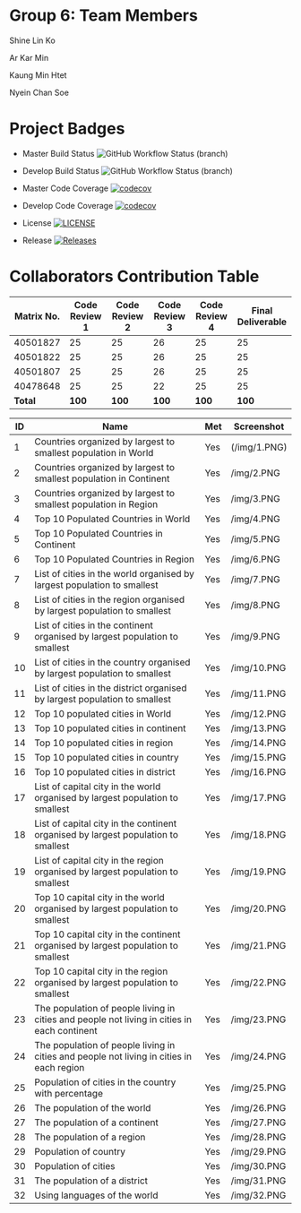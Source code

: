# Group 6: Team Members

Shine Lin Ko

Ar Kar Min

Kaung Min Htet

Nyein Chan Soe

# Project Badges

- Master Build Status ![GitHub Workflow Status (branch)](https://img.shields.io/github/workflow/status/Jsane001/G6-DevOps/A_workflow_for_DevOps_Coursework/master?style=flat=appveyor)

- Develop Build Status ![GitHub Workflow Status (branch)](https://img.shields.io/github/workflow/status/Jsane001/G6-DevOps/A_workflow_for_DevOps_Coursework/develop?style=flat=appveyor)

- Master Code Coverage [![codecov](https://codecov.io/gh/jsane001/G6-devops/branch/master/graph/badge.svg?token=CUKU1X6KS7)](https://codecov.io/gh/jsane001/G6-devops)

- Develop Code Coverage [![codecov](https://codecov.io/gh/jsane001/G6-devops/branch/develop/graph/badge.svg?token=CUKU1X6KS7)](https://codecov.io/gh/jsane001/G6-devops)

- License [![LICENSE](https://img.shields.io/github/license/Jsane001/G6-DevOps.svg?style=flat-square)](https://github.com/Jsane001/G6-DevOps/blob/master/LICENSE)

- Release [![Releases](https://img.shields.io/github/release/Jsane001/G6-DevOps/all.svg?style=flat-square)](https://github.com/Jsane001/G6-DevOps/releases)

# Collaborators Contribution Table

| Matrix No. | Code Review 1 | Code Review 2 | Code Review 3 | Code Review 4 | Final Deliverable |
|------------|---------------|---------------|---------------|---------------|-------------------|
| 40501827   | 25            | 25            | 26            | 25            | 25                |
| 40501822   | 25            | 25            | 26            | 25            | 25                |
| 40501807   | 25            | 25            | 26            | 25            | 25                |
| 40478648   | 25            | 25            | 22            | 25            | 25                |
| **Total**  | **100**       | **100**       | **100**       | **100**       | **100**           |

| ID  | Name                             | Met | Screenshot  |
|-----|----------------------------------|-----|-------------|
| 1   | Countries organized by largest to smallest population in World | Yes | (/img/1.PNG)  |
| 2   | Countries organized by largest to smallest population in Continent | Yes | /img/2.PNG  |
| 3   | Countries organized by largest to smallest population in Region | Yes | /img/3.PNG  |
| 4   | Top 10 Populated Countries in World | Yes | /img/4.PNG  |
| 5   | Top 10 Populated Countries in Continent  | Yes | /img/5.PNG  |
| 6   | Top 10 Populated Countries in Region | Yes | /img/6.PNG  |
| 7   | List of cities in the world organised by largest population to smallest | Yes | /img/7.PNG  |
| 8   | List of cities in the region organised by largest population to smallest | Yes | /img/8.PNG  |
| 9   | List of cities in the continent organised by largest population to smallest | Yes | /img/9.PNG  |
| 10  | List of cities in the country organised by largest population to smallest | Yes | /img/10.PNG |
| 11  | List of cities in the district organised by largest population to smallest | Yes | /img/11.PNG |
| 12  | Top 10 populated cities in World | Yes | /img/12.PNG |
| 13  | Top 10 populated cities in continent | Yes | /img/13.PNG |
| 14  | Top 10 populated cities in region | Yes | /img/14.PNG |
| 15  |Top 10 populated cities in country | Yes | /img/15.PNG |
| 16  | Top 10 populated cities in district | Yes | /img/16.PNG |
| 17  | List of capital city in the world organised by largest population to smallest | Yes | /img/17.PNG |
| 18  | List of capital city in the continent organised by largest population to smallest | Yes | /img/18.PNG |
| 19  | List of capital city in the region organised by largest population to smallest | Yes | /img/19.PNG |
| 20  | Top 10 capital city in the world organised by largest population to smallest | Yes | /img/20.PNG |
| 21  | Top 10 capital city in the continent organised by largest population to smallest | Yes | /img/21.PNG |
| 22  | Top 10 capital city in the region organised by largest population to smallest | Yes | /img/22.PNG |
| 23  | The population of people living in cities and people not living in cities in each continent | Yes | /img/23.PNG |
| 24  | The population of people living in cities and people not living in cities in each region | Yes | /img/24.PNG |
| 25  | Population of cities in the country with percentage | Yes | /img/25.PNG |
| 26  | The population of the world | Yes | /img/26.PNG |
| 27  | The population of a continent | Yes | /img/27.PNG |
| 28  | The population of a region | Yes | /img/28.PNG |
| 29  | Population of country | Yes | /img/29.PNG |
| 30  | Population of cities | Yes | /img/30.PNG |
| 31  | The population of a district | Yes | /img/31.PNG |
| 32  | Using languages of the world | Yes | /img/32.PNG |
